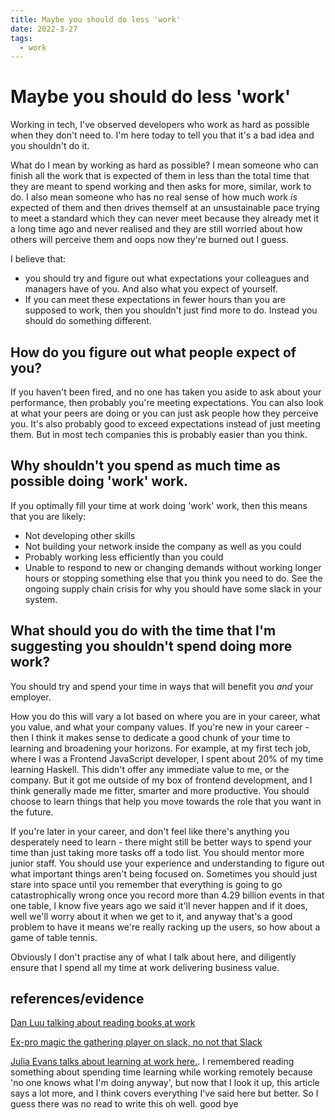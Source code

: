 ```yaml
---
title: Maybe you should do less 'work'
date: 2022-3-27
tags:
  - work
---
```


# Maybe you should do less 'work'
Working in tech, I've observed developers who work as hard as possible when they don't need to.  I'm here today to tell you that it's a bad idea and you shouldn't do it.

What do I mean by working as hard as possible? I mean someone who can finish all the work that is expected of them in less than the total time that they are meant to spend working and then asks for more, similar, work to do. I also mean someone who has no real sense of how much work *is* expected of them and then drives themself at an unsustainable pace trying to meet a standard which they can never meet because they already met it a long time ago and never realised and they are still worried about how others will perceive them and oops now they're burned out I guess.

I believe that:
* you should try and figure out what expectations your colleagues and managers have of you. And also what you expect of yourself.
* If you can meet these expectations in fewer hours than you are supposed to work, then you shouldn't just find more to do. Instead you should do something different.

## How do you figure out what people expect of you?
If you haven't been fired, and no one has taken you aside to ask about your performance, then probably you're meeting expectations. You can also look at what your peers are doing or you can just ask people how they perceive you.
It's also probably good to exceed expectations instead of just meeting them. But in most tech companies this is probably easier than you think.

## Why shouldn't you spend as much time as possible doing 'work' work.
If you optimally fill your time at work doing 'work' work, then this means that you are likely:
* Not developing other skills
* Not building your network inside the company as well as you could
* Probably working less efficiently than you could
* Unable to respond to new or changing demands without working longer hours or stopping something else that you think you need to do. See the ongoing supply chain crisis for why you should have some slack in your system.

## What should you do with the time that I'm suggesting you shouldn't spend doing more work?
You should try and spend your time in ways that will benefit you *and* your employer.

How you do this will vary a lot based on where you are in your career, what you value, and what your company values.
If you're new in your career - then I think it makes sense to dedicate a good chunk of your time to learning and broadening your horizons. For example, at my first tech job, where I was a Frontend JavaScript developer, I spent about 20% of my time learning Haskell. This didn't offer any immediate value to me, or the company. But it got me outside of my box of frontend development, and I think generally made me fitter, smarter and more productive. You should choose to learn things that help you move towards the role that you want in the future.

If you're later in your career, and don't feel like there's anything you desperately need to learn - there might still be better ways to spend your time than just taking more tasks off a todo list. You should mentor more junior staff. You should use your experience and understanding to figure out what important things aren't being focused on. Sometimes you should just stare into space until you remember that everything is going to go catastrophically wrong once you record more than 4.29 billion events in that one table, I know five years ago we said it'll never happen and if it does, well we'll worry about it when we get to it, and anyway that's a good problem to have it means we're really racking up the users, so how about a game of table tennis.

Obviously I don't practise any of what I talk about here, and diligently ensure that I spend all my time at work delivering business value. 

## references/evidence

[Dan Luu talking about reading books at work](https://danluu.com/learning-to-program/#:~:text=At%20that%20point%2C%20I%20did,every%202%20or%203%20days.)

[Ex-pro magic the gathering player on slack, no not that Slack](https://thezvi.wordpress.com/2017/09/30/slack/)

[Julia Evans talks about learning at work here.](https://jvns.ca/blog/2017/08/06/learning-at-work/#:~:text=Take%20the%20time%20at%20work%20to%20learn). I remembered reading something about spending time learning while working remotely because 'no one knows what I'm doing anyway', but now that I look it up, this article says a lot more, and I think covers everything I've said here but better. So I guess there was no read to write this oh well. good bye
